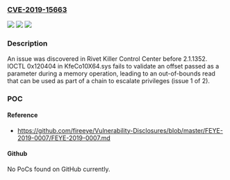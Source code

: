 ### [CVE-2019-15663](https://cve.mitre.org/cgi-bin/cvename.cgi?name=CVE-2019-15663)
![](https://img.shields.io/static/v1?label=Product&message=n%2Fa&color=blue)
![](https://img.shields.io/static/v1?label=Version&message=n%2Fa&color=blue)
![](https://img.shields.io/static/v1?label=Vulnerability&message=n%2Fa&color=brighgreen)

### Description

An issue was discovered in Rivet Killer Control Center before 2.1.1352. IOCTL 0x120404 in KfeCo10X64.sys fails to validate an offset passed as a parameter during a memory operation, leading to an out-of-bounds read that can be used as part of a chain to escalate privileges (issue 1 of 2).

### POC

#### Reference
- https://github.com/fireeye/Vulnerability-Disclosures/blob/master/FEYE-2019-0007/FEYE-2019-0007.md

#### Github
No PoCs found on GitHub currently.

